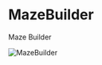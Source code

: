 # MazeBuilder
Maze Builder

![MazeBuilder](http://whenimbored.xfx.net/wp-content/uploads/2012/10/maze_builder.png)
